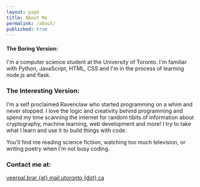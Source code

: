 ```yaml
---
layout: page
title: About Me
permalink: /about/
published: true
---
```


#### The Boring Version: 
I'm a computer science student at the University of Toronto. 
I'm familiar with Python, JavaScript, HTML, CSS and I'm in the process of learning node.js and flask. 

### The Interesting Version: 
I'm a self proclaimed Ravenclaw who started programming on a whim and never stopped. I love the logic and creativity behind programming and spend my time scanning the internet for random tibits of information about cryptography, machine learning, web development and more! I try to take what I learn and use it to build things with code. 

You'll find me reading science fictiion, watching too much television, or writing poetry when I'm not busy
coding.  

### Contact me at:

[veerpal.brar {at} mail.utoronto {dot} ca]([v.brar@mail.utoronto.ca)
